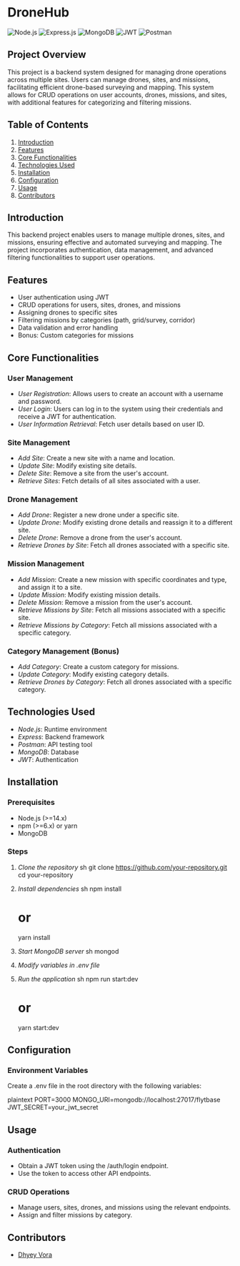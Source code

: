 # DroneHub

![Node.js](https://img.shields.io/badge/Node.js-339933?style=for-the-badge&logo=nodedotjs&logoColor=white)
![Express.js](https://img.shields.io/badge/Express.js-000000?style=for-the-badge&logo=express&logoColor=white)
![MongoDB](https://img.shields.io/badge/MongoDB-47A248?style=for-the-badge&logo=mongodb&logoColor=white)
![JWT](https://img.shields.io/badge/JWT-FFB400?style=for-the-badge&logo=JSON%20web%20tokens&logoColor=black)
![Postman](https://img.shields.io/badge/Postman-FF6C37?style=for-the-badge&logo=postman&logoColor=white)

## Project Overview

This project is a backend system designed for managing drone operations across multiple sites. Users can manage drones, sites, and missions, facilitating efficient drone-based surveying and mapping. This system allows for CRUD operations on user accounts, drones, missions, and sites, with additional features for categorizing and filtering missions.

## Table of Contents

1. [Introduction](#introduction)
2. [Features](#features)
3. [Core Functionalities](#core-functionalities)
4. [Technologies Used](#technologies-used)
5. [Installation](#installation)
6. [Configuration](#configuration)
7. [Usage](#usage)
8. [Contributors](#contributors)



## Introduction

This backend project enables users to manage multiple drones, sites, and missions, ensuring effective and automated surveying and mapping. The project incorporates authentication, data management, and advanced filtering functionalities to support user operations.

## Features

- User authentication using JWT
- CRUD operations for users, sites, drones, and missions
- Assigning drones to specific sites
- Filtering missions by categories (path, grid/survey, corridor)
- Data validation and error handling
- Bonus: Custom categories for missions

## Core Functionalities

### User Management

- *User Registration*: Allows users to create an account with a username and password.
- *User Login*: Users can log in to the system using their credentials and receive a JWT for authentication.
- *User Information Retrieval*: Fetch user details based on user ID.

### Site Management

- *Add Site*: Create a new site with a name and location.
- *Update Site*: Modify existing site details.
- *Delete Site*: Remove a site from the user's account.
- *Retrieve Sites*: Fetch details of all sites associated with a user.

### Drone Management

- *Add Drone*: Register a new drone under a specific site.
- *Update Drone*: Modify existing drone details and reassign it to a different site.
- *Delete Drone*: Remove a drone from the user's account.
- *Retrieve Drones by Site*: Fetch all drones associated with a specific site.

### Mission Management

- *Add Mission*: Create a new mission with specific coordinates and type, and assign it to a site.
- *Update Mission*: Modify existing mission details.
- *Delete Mission*: Remove a mission from the user's account.
- *Retrieve Missions by Site*: Fetch all missions associated with a specific site.
- *Retrieve Missions by Category*: Fetch all missions associated with a specific category.

### Category Management (Bonus)

- *Add Category*: Create a custom category for missions.
- *Update Category*: Modify existing category details.
- *Retrieve Drones by Category*: Fetch all drones associated with a specific category.

## Technologies Used

- *Node.js*: Runtime environment
- *Express*: Backend framework
- *Postman*: API testing tool
- *MongoDB*: Database
- *JWT*: Authentication

## Installation

### Prerequisites

- Node.js (>=14.x)
- npm (>=6.x) or yarn
- MongoDB

### Steps

1. *Clone the repository*
    sh
    git clone https://github.com/your-repository.git
    cd your-repository
    

2. *Install dependencies*
    sh
    npm install
    # or
    yarn install
    

3. *Start MongoDB server*
    sh
    mongod

4. *Modify variables in .env file*
     

5. *Run the application*
    sh
    npm run start:dev
    # or
    yarn start:dev
    

## Configuration

### Environment Variables

Create a .env file in the root directory with the following variables:

plaintext
PORT=3000
MONGO_URI=mongodb://localhost:27017/flytbase
JWT_SECRET=your_jwt_secret


## Usage

### Authentication

- Obtain a JWT token using the /auth/login endpoint.
- Use the token to access other API endpoints.

### CRUD Operations

- Manage users, sites, drones, and missions using the relevant endpoints.
- Assign and filter missions by category.




## Contributors

- [Dhyey Vora](https://github.com/DhyeyVora-1706)
